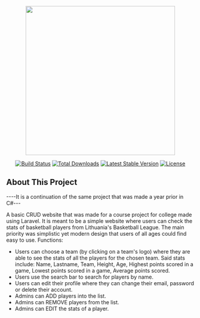 <p align="center"><a href="https://laravel.com" target="_blank"><img src="https://raw.githubusercontent.com/laravel/art/master/logo-lockup/5%20SVG/2%20CMYK/1%20Full%20Color/laravel-logolockup-cmyk-red.svg" width="400"></a></p>

<p align="center">
<a href="https://travis-ci.org/laravel/framework"><img src="https://travis-ci.org/laravel/framework.svg" alt="Build Status"></a>
<a href="https://packagist.org/packages/laravel/framework"><img src="https://img.shields.io/packagist/dt/laravel/framework" alt="Total Downloads"></a>
<a href="https://packagist.org/packages/laravel/framework"><img src="https://img.shields.io/packagist/v/laravel/framework" alt="Latest Stable Version"></a>
<a href="https://packagist.org/packages/laravel/framework"><img src="https://img.shields.io/packagist/l/laravel/framework" alt="License"></a>
</p>

## About This Project

----It is a continuation of the same project that was made a year prior in C#---

A basic CRUD website that was made for a course project for college made using Laravel. It is meant to be a simple website where users can check the stats of basketball players from Lithuania's Basketball League.
The main priority was simplistic yet modern design that users of all ages could find easy to use. 
Functions: 
- Users can choose a team (by clicking on a team's logo) where they are able to see the stats of all the players for the chosen team.
Said stats include: Name, Lastname, Team, Height, Age, Highest points scored in a game, Lowest points scored in a game, Average points scored.
- Users use the search bar to search for players by name.
- Users can edit their profile where they can change their email, password or delete their account.
- Admins can ADD players into the list.
- Admins can REMOVE players from the list.
- Admins can EDIT the stats of a player.
